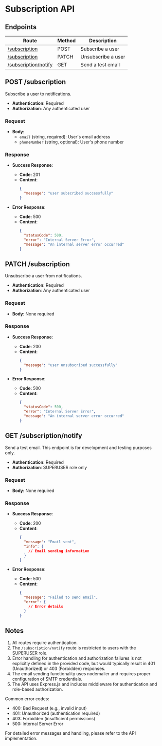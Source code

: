 # Subscription API

## Endpoints

| Route | Method | Description |
|-------|--------|-------------|
| [/subscription](#post-subscription) | POST | Subscribe a user |
| [/subscription](#patch-subscription) | PATCH | Unsubscribe a user |
| [/subscription/notify](#get-subscriptionnotify) | GET | Send a test email |

## POST /subscription

Subscribe a user to notifications.

- **Authentication**: Required
- **Authorization**: Any authenticated user

### Request

- **Body**:
  - `email` (string, required): User's email address
  - `phoneNumber` (string, optional): User's phone number

### Response

- **Success Response**:
  - **Code**: 201
  - **Content**:
    ```json
    {
      "message": "user subscribed successfully"
    }
    ```

- **Error Response**:
  - **Code**: 500
  - **Content**: 
    ```json
    {
      "statusCode": 500,
      "error": "Internal Server Error",
      "message": "An internal server error occurred"
    }
    ```

## PATCH /subscription

Unsubscribe a user from notifications.

- **Authentication**: Required
- **Authorization**: Any authenticated user

### Request

- **Body**: None required

### Response

- **Success Response**:
  - **Code**: 200
  - **Content**:
    ```json
    {
      "message": "user unsubscribed successfully"
    }
    ```

- **Error Response**:
  - **Code**: 500
  - **Content**: 
    ```json
    {
      "statusCode": 500,
      "error": "Internal Server Error",
      "message": "An internal server error occurred"
    }
    ```

## GET /subscription/notify

Send a test email. This endpoint is for development and testing purposes only.

- **Authentication**: Required
- **Authorization**: SUPERUSER role only

### Request

- **Body**: None required

### Response

- **Success Response**:
  - **Code**: 200
  - **Content**:
    ```json
    {
      "message": "Email sent",
      "info": {
        // Email sending information
      }
    }
    ```

- **Error Response**:
  - **Code**: 500
  - **Content**: 
    ```json
    {
      "message": "Failed to send email",
      "error": {
        // Error details
      }
    }
    ```

## Notes

1. All routes require authentication.
2. The `/subscription/notify` route is restricted to users with the SUPERUSER role.
3. Error handling for authentication and authorization failures is not explicitly defined in the provided code, but would typically result in 401 (Unauthorized) or 403 (Forbidden) responses.
4. The email sending functionality uses nodemailer and requires proper configuration of SMTP credentials.
5. The API uses Express.js and includes middleware for authentication and role-based authorization.


Common error codes:
- 400: Bad Request (e.g., invalid input)
- 401: Unauthorized (authentication required)
- 403: Forbidden (insufficient permissions)
- 500: Internal Server Error

For detailed error messages and handling, please refer to the API implementation.